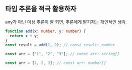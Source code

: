 ## 타입 추론을 적극 활용하자

any가 아닌 이상 추론이 잘 되면, 추론에게 맡기자는 개인적인 생각.<br />

```ts
function add(x: number, y: number) {
  return x + y;
}
const result = add(1, 2); // const result: number
```

```ts
const arr = ["1", "2", "3"]; // const arr: string[]
```

```ts
const arr = [1, 2, 3]; // const arr: number[]
```
